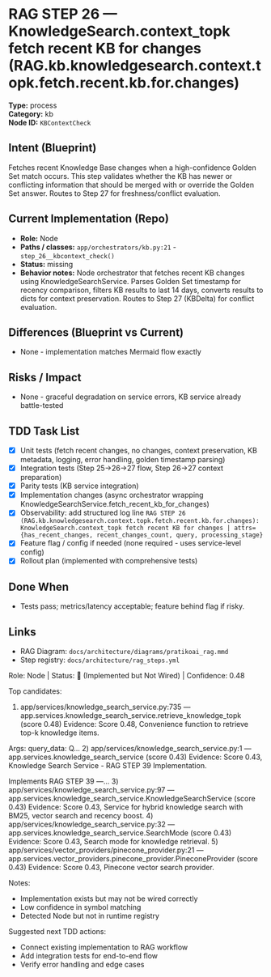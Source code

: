 # RAG STEP 26 — KnowledgeSearch.context_topk fetch recent KB for changes (RAG.kb.knowledgesearch.context.topk.fetch.recent.kb.for.changes)

**Type:** process  
**Category:** kb  
**Node ID:** `KBContextCheck`

## Intent (Blueprint)
Fetches recent Knowledge Base changes when a high-confidence Golden Set match occurs. This step validates whether the KB has newer or conflicting information that should be merged with or override the Golden Set answer. Routes to Step 27 for freshness/conflict evaluation.

## Current Implementation (Repo)
- **Role:** Node
- **Paths / classes:** `app/orchestrators/kb.py:21` - `step_26__kbcontext_check()`
- **Status:** missing
- **Behavior notes:** Node orchestrator that fetches recent KB changes using KnowledgeSearchService. Parses Golden Set timestamp for recency comparison, filters KB results to last 14 days, converts results to dicts for context preservation. Routes to Step 27 (KBDelta) for conflict evaluation.

## Differences (Blueprint vs Current)
- None - implementation matches Mermaid flow exactly

## Risks / Impact
- None - graceful degradation on service errors, KB service already battle-tested

## TDD Task List
- [x] Unit tests (fetch recent changes, no changes, context preservation, KB metadata, logging, error handling, golden timestamp parsing)
- [x] Integration tests (Step 25→26→27 flow, Step 26→27 context preparation)
- [x] Parity tests (KB service integration)
- [x] Implementation changes (async orchestrator wrapping KnowledgeSearchService.fetch_recent_kb_for_changes)
- [x] Observability: add structured log line
  `RAG STEP 26 (RAG.kb.knowledgesearch.context.topk.fetch.recent.kb.for.changes): KnowledgeSearch.context_topk fetch recent KB for changes | attrs={has_recent_changes, recent_changes_count, query, processing_stage}`
- [x] Feature flag / config if needed (none required - uses service-level config)
- [x] Rollout plan (implemented with comprehensive tests)

## Done When
- Tests pass; metrics/latency acceptable; feature behind flag if risky.

## Links
- RAG Diagram: `docs/architecture/diagrams/pratikoai_rag.mmd`
- Step registry: `docs/architecture/rag_steps.yml`


<!-- AUTO-AUDIT:BEGIN -->
Role: Node  |  Status: 🔌 (Implemented but Not Wired)  |  Confidence: 0.48

Top candidates:
1) app/services/knowledge_search_service.py:735 — app.services.knowledge_search_service.retrieve_knowledge_topk (score 0.48)
   Evidence: Score 0.48, Convenience function to retrieve top-k knowledge items.

Args:
    query_data: Q...
2) app/services/knowledge_search_service.py:1 — app.services.knowledge_search_service (score 0.43)
   Evidence: Score 0.43, Knowledge Search Service - RAG STEP 39 Implementation.

Implements RAG STEP 39 —...
3) app/services/knowledge_search_service.py:97 — app.services.knowledge_search_service.KnowledgeSearchService (score 0.43)
   Evidence: Score 0.43, Service for hybrid knowledge search with BM25, vector search and recency boost.
4) app/services/knowledge_search_service.py:32 — app.services.knowledge_search_service.SearchMode (score 0.43)
   Evidence: Score 0.43, Search mode for knowledge retrieval.
5) app/services/vector_providers/pinecone_provider.py:21 — app.services.vector_providers.pinecone_provider.PineconeProvider (score 0.43)
   Evidence: Score 0.43, Pinecone vector search provider.

Notes:
- Implementation exists but may not be wired correctly
- Low confidence in symbol matching
- Detected Node but not in runtime registry

Suggested next TDD actions:
- Connect existing implementation to RAG workflow
- Add integration tests for end-to-end flow
- Verify error handling and edge cases
<!-- AUTO-AUDIT:END -->